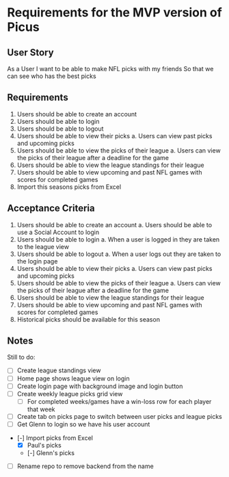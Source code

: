 # Requirements for the MVP version of Picus

## User Story
As a User
I want to be able to make NFL picks with my friends
So that we can see who has the best picks

## Requirements
1. Users should be able to create an account
2. Users should be able to login
3. Users should be able to logout
4. Users should be able to view their picks
    a. Users can view past picks and upcoming picks
5. Users should be able to view the picks of their league
    a. Users can view the picks of their league after a deadline for the game
6. Users should be able to view the league standings for their league
7. Users should be able to view upcoming and past NFL games with scores for completed games
8. Import this seasons picks from Excel

## Acceptance Criteria
1. Users should be able to create an account
    a. Users should be able to use a Social Account to login
2. Users should be able to login
    a. When a user is logged in they are taken to the league view
3. Users should be able to logout
    a. When a user logs out they are taken to the login page
4. Users should be able to view their picks
    a. Users can view past picks and upcoming picks
5. Users should be able to view the picks of their league
    a. Users can view the picks of their league after a deadline for the game
6. Users should be able to view the league standings for their league
7. Users should be able to view upcoming and past NFL games with scores for completed games
8. Historical picks should be available for this season

## Notes
Still to do:
- [ ] Create league standings view
- [ ] Home page shows league view on login
- [ ] Create login page with background image and login button
- [ ] Create weekly league picks grid view
    - [ ] For completed weeks/games have a win-loss row for each player that week
- [ ] Create tab on picks page to switch between user picks and league picks
- [ ] Get Glenn to login so we have his user account
- [-] Import picks from Excel
    - [X] Paul's picks
    - [-] Glenn's picks
- [ ] Rename repo to remove backend from the name